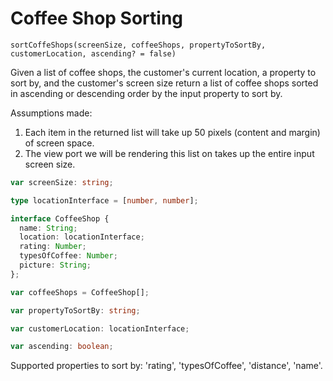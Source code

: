 # Coffee Shop Sorting

`sortCoffeShops(screenSize, coffeeShops, propertyToSortBy, customerLocation, ascending? = false)`

Given a list of coffee shops, the customer's current location, a property to sort by, and the customer's screen size return a list of coffee shops sorted in ascending or descending order by the input property to sort by.

Assumptions made:
1. Each item in the returned list will take up 50 pixels (content and margin) of screen space.
2. The view port we will be rendering this list on takes up the entire input screen size.

```typescript
var screenSize: string;

type locationInterface = [number, number];

interface CoffeeShop {
  name: String;
  location: locationInterface;
  rating: Number;
  typesOfCoffee: Number;
  picture: String;
};

var coffeeShops = CoffeeShop[];

var propertyToSortBy: string;

var customerLocation: locationInterface;

var ascending: boolean;
```

Supported properties to sort by: 'rating', 'typesOfCoffee', 'distance', 'name'.
